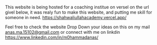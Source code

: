 This website is being hosted for a coaching institue on versel on the url givel below, it was realy fun to make this website, and putting me skill for someone in need.
https://shahwaliullahacademy.vercel.app/

Feel free to check the website Drop Down your ideas on this on my mail anas.ma.15102@gmail.com or connect with me on linkdin https://www.linkedin.com/in/m0hammadanas/
